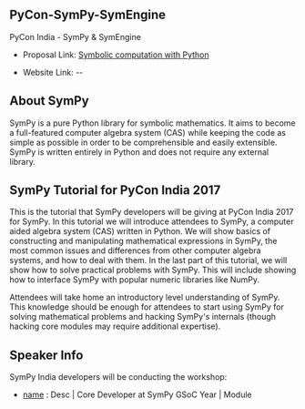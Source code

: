 ## PyCon-SymPy-SymEngine

PyCon India -  SymPy & SymEngine

* Proposal Link: [Symbolic computation with Python](#)

* Website Link: --

## About SymPy

SymPy is a pure Python library for symbolic mathematics. It aims to become a full-featured computer algebra system (CAS) while keeping the code as simple as possible in order to be comprehensible and easily extensible. SymPy is written entirely in Python and does not require any external library.

## SymPy Tutorial for PyCon India 2017

This is the tutorial that SymPy developers will be giving at PyCon India 2017 for SymPy.
In this tutorial we will introduce attendees to SymPy, a computer aided algebra system (CAS) written in Python. We will show basics of constructing and manipulating mathematical expressions in SymPy, the most common issues and differences from other computer algebra systems, and how to deal with them. In the last part of this tutorial, we will show how to solve practical problems with SymPy. This will include showing how to interface SymPy with popular numeric libraries like NumPy.

Attendees will take home an introductory level understanding of SymPy. This knowledge should be enough for attendees to start using SymPy for solving mathematical problems and hacking SymPy's internals (though hacking core modules may require additional expertise).

## Speaker Info

SymPy India developers will be conducting the workshop:

* [name](https://github.com/name) : Desc | Core Developer at SymPy GSoC Year | Module

